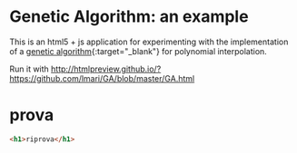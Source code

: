 # Genetic Algorithm: an example
This is an html5 + js application for experimenting with the implementation of a [genetic algorithm](https://en.wikipedia.org/wiki/Genetic_algorithm){:target="_blank"} for polynomial interpolation.

Run it with http://htmlpreview.github.io/?https://github.com/lmari/GA/blob/master/GA.html

<h1>prova</h1>

```html
<h1>riprova</h1>
```
